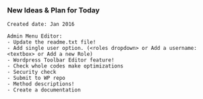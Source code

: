 ### New Ideas & Plan for Today ###

	Created date: Jan 2016
	
	Admin Menu Editor:
	- Update the readme.txt file!
	- Add single user option. (<roles dropdown> or Add a username: <textbox> or Add a new Role)
	- Wordpress Toolbar Editor feature!
	- Check whole codes make optimizations
	- Security check
	- Submit to WP repo
	- Method descriptions!
	- Create a documentation